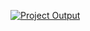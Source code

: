 [![Project Output](https://i.ibb.co/YXR6ZxK/Journey-Globe.jpg)](https://codesperk.github.io/a2-journey-globe/)
